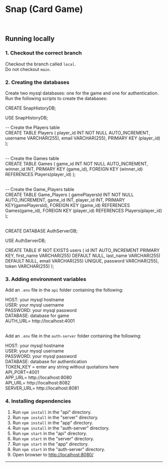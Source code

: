 # Snap (Card Game)
<br>

## Running locally

### 1. Checkout the correct branch

Checkout the branch called `local`. <br/>
Do not checkout `main`.

### 2. Creating the databases

Create two mysql databases: one  for the game and one for authentication. <br/>
Run the following scripts to create the databases:

CREATE SnapHistoryDB;

USE SnapHistoryDB;

-- Create the Players table <br/>
CREATE TABLE Players (
  player_id INT NOT NULL AUTO_INCREMENT,
  username VARCHAR(255),
  email VARCHAR(255),
  PRIMARY KEY (player_id)
);<br/><br/>

-- Create the Games table <br/>
CREATE TABLE Games (
  game_id INT NOT NULL AUTO_INCREMENT,
  winner_id INT,
  PRIMARY KEY (game_id),
  FOREIGN KEY (winner_id) REFERENCES Players(player_id)
); <br/><br/>

-- Create the Game_Players table <br/>
CREATE TABLE Game_Players (
  gamePlayersId INT NOT NULL AUTO_INCREMENT,
  game_id INT,
  player_id INT,
  PRIMARY KEY(gamePlayersId),
  FOREIGN KEY (game_id) REFERENCES Games(game_id),
  FOREIGN KEY (player_id) REFERENCES Players(player_id)
); <br/><br/>

CREATE DATABASE AuthServerDB;

USE AuthServerDB;

CREATE TABLE IF NOT EXISTS users (
    id INT AUTO_INCREMENT PRIMARY KEY,
    first_name VARCHAR(255) DEFAULT NULL,
    last_name VARCHAR(255) DEFAULT NULL,
    email VARCHAR(255) UNIQUE,
    password VARCHAR(255),
    token VARCHAR(255)
);

### 3. Adding environment variables

Add an `.env` file in the `api` folder containing the following: <br/> 

  HOST: your mysql hostname<br/>
  USER: your mysql username<br/>
  PASSWORD: your mysql password<br/>
  DATABASE: database for game <br/>
  AUTH_URL= http://localhost:4001 <br/> <br/>


Add an `.env` file in the `auth-server` folder containing the following: <br/>

HOST: your mysql hostname <br/>
USER: your mysql username<br/>
PASSWORD: your mysql password<br/>
DATABASE: database for authentication <br/>
TOKEN_KEY = enter any string without quotations here<br/>
API_PORT=4001 <br/>
APP_URL= http://localhost:8080 <br/>
API_URL= http://localhost:8082 <br/>
SERVER_URL= http://localhost:8081 <br/>

### 4. Installing dependencies

1. Run `npm install` in the "api" directory.
2. Run `npm install` in the "server" directory.
3. Run `npm install` in the "app" directory.
4. Run `npm install` in the "auth-server" directory.
5. Run `npm start` in the "api" directory.
6. Run `npm start` in the "server" directory.
7. Run `npm start` in the "app" directory.
8. Run `npm start` in the "auth-server" directory.
9. Open browser to [http://localhost:8080/](http://localhost:8080/)

<hr>





